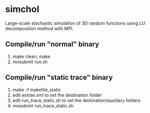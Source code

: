 # simchol

Large-scale stochastic simulation of 3D random functions using LU decomposition method with MPI.

Compile/run "normal" binary
-----------------------

1) make clean; make
2) mnsubmit run.sh

Compile/run "static trace" binary
-----------------------

1) make -f makefile_static
2) edit extrae.xml to set the destination folder
3) edit run_trace_static.sh to set the destination/auxiliary folders
4) mnsubmit run_trace_static.sh



